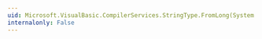 ```yaml
---
uid: Microsoft.VisualBasic.CompilerServices.StringType.FromLong(System.Int64)
internalonly: False
---
```

